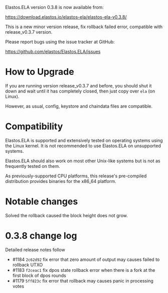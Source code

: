 Elastos.ELA version 0.3.8 is now available from:

  <https://download.elastos.io/elastos-ela/elastos-ela-v0.3.8/>

This is a new minor version release, fix rollback failed error, compatible with release_v0.3.7 version.

Please report bugs using the issue tracker at GitHub:

  <https://github.com/elastos/Elastos.ELA/issues>

How to Upgrade
==============

If you are running version release_v0.3.7 and before, you should shut it down and wait until
 it has completely closed, then just copy over `ela` (on Linux).

However, as usual, config, keystore and chaindata files are compatible.

Compatibility
==============

Elastos.ELA is supported and extensively tested on operating systems
using the Linux kernel. It is not recommended to use Elastos.ELA on
unsupported systems.

Elastos.ELA should also work on most other Unix-like systems but is not
as frequently tested on them.

As previously-supported CPU platforms, this release's pre-compiled
distribution provides binaries for the x86_64 platform.

Notable changes
===============

Solved the rollback caused the block height does not grow.

0.3.8 change log
=================

Detailed release notes follow

- #1184 `2c62d92` fix error that zero amount of output may causes failed to rollback UTXO
- #1183 `f2ceac1` fix dpos state rollback error when there is a fork at the first block of dpos rounds
- #1179 `5ff823c` fix error that rollback may causes panic in processing votes